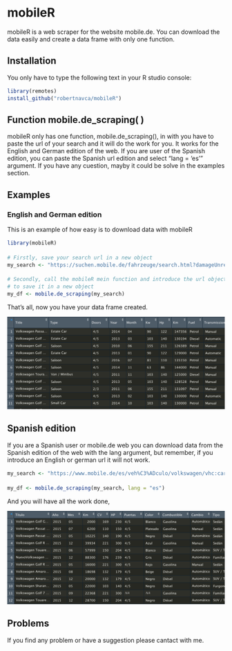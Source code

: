 
<!-- README.md is generated from README.Rmd. Please edit that file -->

# mobileR

<!-- badges: start -->

<!-- badges: end -->

mobileR is a web scraper for the website mobile.de. You can download the
data easily and create a data frame with only one function.

## Installation

You only have to type the following text in your R studio console:

``` r
library(remotes)
install_github("robertnavca/mobileR")
```

## Function mobile.de\_scraping( )

mobileR only has one function, mobile.de\_scraping(), in with you have
to paste the url of your search and it will do the work for you. It
works for the English and German edition of the web. If you are user of
the Spanish edition, you can paste the Spanish url edition and select
“lang = ‘es’” argument. If you have any cuestion, mayby it could be
solve in the examples section.

## Examples

### English and German edition

This is an example of how easy is to download data with mobileR

``` r
library(mobileR)

# Firstly, save your search url in a new object
my_search <- "https://suchen.mobile.de/fahrzeuge/search.html?damageUnrepaired=NO_DAMAGE_UNREPAIRED&isSearchRequest=true&makeModelVariant1.makeId=25200&maxMileage=150000&maxPowerAsArray=KW&maxPrice=11000&minMileage=125000&minPowerAsArray=KW&minPrice=10000&scopeId=C&sfmr=false"

# Secondly, call the mobileR mein function and introduce the url object. Remember
# to save it in a new object
my_df <- mobile.de_scraping(my_search)
```

That’s all, now you have your data frame created.

![Our data frame](man/figures/example_img.png)

## Spanish edition

If you are a Spanish user or mobile.de web you can download data from
the Spanish edition of the web with the lang argument, but remember, if
you introduce an English or german url it will not work.

``` r
my_search <- "https://www.mobile.de/es/veh%C3%ADculo/volkswagen/vhc:car,srt:mileage,sro:asc,ms1:25200__,frn:2015,frx:2015,prn:25000,prx:27500,ful:other!lpg!diesel!petrol!ethanol!hydrogenium!electricity,dmg:false"

my_df <- mobile.de_scraping(my_search, lang = "es")
```

And you will have all the work done,

![Our data frame](man/figures/example_img_es.png)

## Problems

If you find any problem or have a suggestion please cantact with me.
